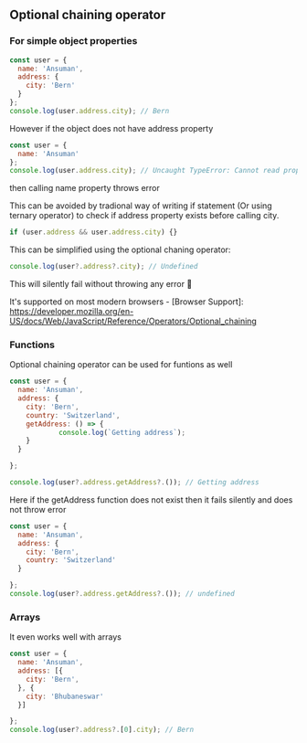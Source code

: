 ## Optional chaining operator

### For simple object properties
```javascript
const user = {
  name: 'Ansuman',
  address: {
    city: 'Bern'
  }
};
console.log(user.address.city); // Bern
```

However if the object does not have address property

```javascript
const user = {
  name: 'Ansuman'
};
console.log(user.address.city); // Uncaught TypeError: Cannot read property 'city' of undefined
```
then calling name property throws error

This can be avoided by tradional way of writing if statement (Or using ternary operator) to check if address property exists before calling city.

```javascript
if (user.address && user.address.city) {}
```

This can be simplified using the optional chaning operator:

```javascript
console.log(user?.address?.city); // Undefined
```
This will silently fail without throwing any error 🙂

It's supported on most modern browsers - [Browser Support]: https://developer.mozilla.org/en-US/docs/Web/JavaScript/Reference/Operators/Optional_chaining

### Functions
Optional chaining operator can be used for funtions as well
```javascript
const user = {
  name: 'Ansuman',
  address: {
    city: 'Bern',
    country: 'Switzerland',
    getAddress: () => {
			console.log(`Getting address`);
    }
  }

};

console.log(user?.address.getAddress?.()); // Getting address
```
Here if the getAddress function does not exist then it fails silently and does not throw error
```javascript
const user = {
  name: 'Ansuman',
  address: {
    city: 'Bern',
    country: 'Switzerland'
  }

};
console.log(user?.address.getAddress?.()); // undefined
```
### Arrays
It even works well with arrays
```javascript
const user = {
  name: 'Ansuman',
  address: [{
    city: 'Bern',
  }, {
    city: 'Bhubaneswar'
  }]

};
console.log(user?.address?.[0].city); // Bern
```
